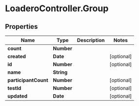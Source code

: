 # LoaderoController.Group

## Properties
Name | Type | Description | Notes
------------ | ------------- | ------------- | -------------
**count** | **Number** |  | 
**created** | **Date** |  | [optional] 
**id** | **Number** |  | [optional] 
**name** | **String** |  | 
**participantCount** | **Number** |  | [optional] 
**testId** | **Number** |  | [optional] 
**updated** | **Date** |  | [optional] 


